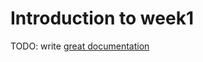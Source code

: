 # Introduction to week1

TODO: write [great documentation](http://jacobian.org/writing/great-documentation/what-to-write/)
